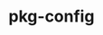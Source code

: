 ---
title: "pkg-config"
layout: cache
categories: [package, develop-2023-06-25]
meta: {"versions": ["0.29.2"], "compilers": ["gcc@=7.3.1"], "oss": ["amzn2"], "platforms": ["linux"], "targets": ["aarch64", "neoverse_n1", "x86_64_v3"], "stacks": ["aws-ahug", "aws-ahug-aarch64", "root"], "num_specs": 3, "num_specs_by_stack": {"aws-ahug": 1, "root": 3, "aws-ahug-aarch64": 2}}
spec_details: [{"hash": "jsgfnopeta274trzfaujwtjmnrsuzmsc", "compiler": "gcc@=7.3.1", "versions": ["0.29.2"], "os": "amzn2", "platform": "linux", "target": "x86_64_v3", "variants": ["build_system=autotools", "+internal_glib"], "stacks": ["aws-ahug", "root"], "size": "-", "tarball": "https://binaries.spack.io/develop-2023-06-25/build_cache/linux-amzn2-x86_64_v3/gcc-7.3.1/pkg-config-0.29.2/linux-amzn2-x86_64_v3-gcc-7.3.1-pkg-config-0.29.2-jsgfnopeta274trzfaujwtjmnrsuzmsc.spack"}, {"hash": "rpzdqytpb7bmdf2m2hilvvab5d7gxkmb", "compiler": "gcc@=7.3.1", "versions": ["0.29.2"], "os": "amzn2", "platform": "linux", "target": "aarch64", "variants": ["build_system=autotools", "+internal_glib"], "stacks": ["root", "aws-ahug-aarch64"], "size": "-", "tarball": "https://binaries.spack.io/develop-2023-06-25/build_cache/linux-amzn2-aarch64/gcc-7.3.1/pkg-config-0.29.2/linux-amzn2-aarch64-gcc-7.3.1-pkg-config-0.29.2-rpzdqytpb7bmdf2m2hilvvab5d7gxkmb.spack"}, {"hash": "cyqwsmmaospuxiluu22gabfd7adnexvm", "compiler": "gcc@=7.3.1", "versions": ["0.29.2"], "os": "amzn2", "platform": "linux", "target": "neoverse_n1", "variants": ["build_system=autotools", "+internal_glib"], "stacks": ["root", "aws-ahug-aarch64"], "size": "-", "tarball": "https://binaries.spack.io/develop-2023-06-25/build_cache/linux-amzn2-neoverse_n1/gcc-7.3.1/pkg-config-0.29.2/linux-amzn2-neoverse_n1-gcc-7.3.1-pkg-config-0.29.2-cyqwsmmaospuxiluu22gabfd7adnexvm.spack"}]
---